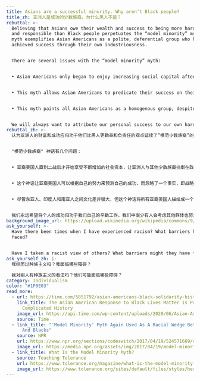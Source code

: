 ```yaml
---
title: Asians are a successful minority. Why aren’t Black people?
title_zh: 亚洲人是成功的少数族裔。为什么黑人不是？
rebuttal: >-
  Believing that Asians owe their wealth and success to being more hardworking
  and responsible than Black people perpetuates the “model minority” myth. This
  myth exemplifies Asian Americans as a polite, deferential group who have
  achieved success through their own industriousness.


  There are several issues with the “model minority” myth:


  • Asian Americans only began to enjoy increasing social capital after WWII, when it became politically convenient to pit Asians against other minorities. In other words, Asians became more successful when the American government strategically allowed them to be. In practical terms, this meant experiencing less housing discrimination and police targeting, and more access to loans and quality education—while the government continued to maintain policies of segregation and discrimination against Black people.


  • This myth allows Asian Americans to predicate their success on their own merit, while ignoring the fact that strategic policies allowed them to be successful. White and Asian Americans can be complicit and downplay the role that systemic racism plays in other minorities’ struggles.


  • This myth paints all Asian Americans as a homogenous group, despite wide cultural differences between East Asians, Indians, and South Asians. Specifically, it focuses on successful East Asian and Indian immigrants who are often prioritized into the country based on their already-accredited educational backgrounds.


  We will always want to attribute our personal success to our own hard work. Fewer of us are willing to consider that other groups of people can work as hard, but face more structural barriers to success. It’s important to recognize that even if you benefit from the model minority myth, you may be contributing to racial injustice.
rebuttal_zh: >-
  认为亚洲人的财富和成功应归功于他们比黑人更勤奋和负责任的观点延续了“模范少数族裔”的神话。这个神话例证了亚裔美国人是一个彬彬有礼、谦恭的群体，他们通过自己的勤奋取得了成功。


  "模范少数族裔" 神话有几个问题：


  • 亚裔美国人直到二战后才开始享受不断增加的社会资本，让亚洲人与其他少数族裔抗衡在政治层面变得有利。换句话说，当美国政府在战略上允许亚洲人这样做时，他们才会变得更成功。实际上，这意味着减少住房歧视和警察执法目标针对性，获得更多贷款和优质教育的机会，而政府却继续维持对黑人的隔离和歧视政策。


  • 这个神话让亚裔美国人可以根据自己的努力来预测自己的成功，而忽略了一个事实，即战略政策让他们取得了成功。白人和亚裔美国人可能是同谋，并淡化了系统性种族主义在其他少数族裔斗争中所起的作用。


  • 尽管东亚人、印度人和南亚人之间文化差异很大，但这个神话将所有亚裔美国人描绘成一个同质的群体。具体来说，它侧重于成功的东亚和印度移民，他们往往根据已经获得认可的教育背景被优先考虑进入美国。


  我们永远希望将个人的成功归功于我们自己的辛勤工作。我们中很少有人会考虑其他群体也努力工作，但面临更多的结构性成功障碍。重要的是要认识到，即使你受益于模范的少数族裔神话，你也可能助长种族不公正。
background_image_url: https://upload.wikimedia.org/wikipedia/commons/9/93/Black_Lives_Matter_march%2C_Margate_7_June_2020_38.jpg
ask_yourself: >-
  Have there been times when I have experienced racism? What barriers have I
  faced?


  Have I taken a racist view of others? What barriers might they have faced?
ask_yourself_zh: |-
  我经历过种族主义吗？我面临哪些障碍？

  我对别人有种族主义的看法吗？他们可能面临哪些障碍？
category: Individualism
color: "#1F0E03"
read_more:
  - url: https://time.com/5851792/asian-americans-black-solidarity-history/
    link_title: The Asian American Response to Black Lives Matter Is Part of a Long,
      Complicated History
    image_url: https://api.time.com/wp-content/uploads/2020/06/Asian-Americans-anti-blackness-black-lives-matter.jpg?w=800&quality=85
    source: Time
  - link_title: "'Model Minority' Myth Again Used As A Racial Wedge Between Asians
      And Blacks"
    source: NPR
    url: https://www.npr.org/sections/codeswitch/2017/04/19/524571669/model-minority-myth-again-used-as-a-racial-wedge-between-asians-and-blacks
    image_url: https://media.npr.org/assets/img/2017/04/19/model-minority_wide-0057e0cc59ee761bbf5394a4ec3efdef12b9d298-s1600-c85.jpg
  - link_title: What Is the Model Minority Myth?
    source: Teaching Tolerance
    url: https://www.tolerance.org/magazine/what-is-the-model-minority-myth
    image_url: https://www.tolerance.org/sites/default/files/styles/hero_images_non_homepage_xl/public/2019-03/Teaching-Tolerance-race-ethnicity-027.jpg?h=4f4378cb&itok=0C2SmaL4
---
```

